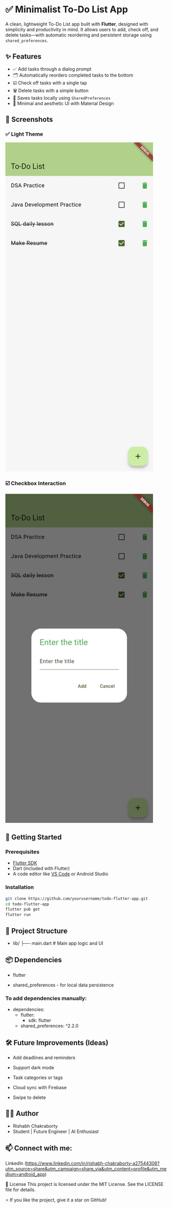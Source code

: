 # ✅ Minimalist To-Do List App

A clean, lightweight To-Do List app built with **Flutter**, designed with simplicity and productivity in mind. It allows users to add, check off, and delete tasks—with automatic reordering and persistent storage using `shared_preferences`.

## ✨ Features

- ✅ Add tasks through a dialog prompt
- 🗂️ Automatically reorders completed tasks to the bottom
- ☑️ Check off tasks with a single tap
- 🗑️ Delete tasks with a simple button
- 💾 Saves tasks locally using `SharedPreferences`
- 🎨 Minimal and aesthetic UI with Material Design

## 📸 Screenshots

### ✅ Light Theme
![Screenshot 1](assets/screenshot2)

### ☑️ Checkbox Interaction
![Screenshot 2](assets/screenshot1)

## 🚀 Getting Started

### Prerequisites

- [Flutter SDK](https://flutter.dev/docs/get-started/install)
- Dart (included with Flutter)
- A code editor like [VS Code](https://code.visualstudio.com/) or Android Studio

### Installation

```bash
git clone https://github.com/yourusername/todo-flutter-app.git
cd todo-flutter-app
flutter pub get
flutter run
```

## 🧱 Project Structure

- lib/
├── main.dart         # Main app logic and UI

## 📦 Dependencies
- flutter

- shared_preferences - for local data persistence

### To add dependencies manually:

- dependencies:
  - flutter:
    - sdk: flutter
  - shared_preferences: ^2.2.0
## 🛠️ Future Improvements (Ideas)
 - Add deadlines and reminders

 - Support dark mode

 - Task categories or tags

 - Cloud sync with Firebase

 - Swipe to delete

## 🧑‍💻 Author
- Rishabh Chakraborty
- Student | Future Engineer | AI Enthusiast

## 📫 Connect with me:

LinkedIn (https://www.linkedin.com/in/rishabh-chakraborty-a27544306?utm_source=share&utm_campaign=share_via&utm_content=profile&utm_medium=android_app)

📄 License
This project is licensed under the MIT License. See the LICENSE file for details.

⭐ If you like the project, give it a star on GitHub!

